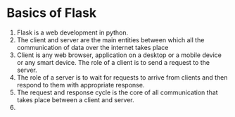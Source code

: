 # Basics of Flask
1. Flask is a web development in python.
2. The client and server are the main entities between which all the communication of data over the internet takes place
3. Client is any web browser, application on a desktop or a mobile device or any smart device. The role of a client is to send a request to the server.
4. The role of a server is to wait for requests to arrive from clients and then respond to them with appropriate response.
5. The request and response cycle is the core of all communication that takes place between a client and server.
6. 
